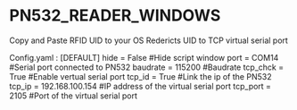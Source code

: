 # PN532_READER_WINDOWS

Copy and Paste RFID UID to your OS
Redericts UID to TCP virtual serial port

Config.yaml :
[DEFAULT]
hide = False #Hide script window
port = COM14 #Serial port connected to PN532
baudrate = 115200 #Baudrate
tcp_chck = True #Enable vertual serial port
tcp_id = True #Link the ip of the PN532
tcp_ip = 192.168.100.154 #IP address of the virtual serial port
tcp_port = 2105 #Port of the virtual serial port

